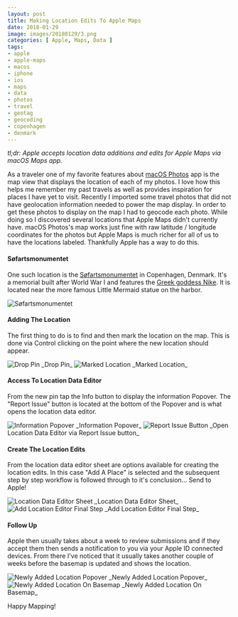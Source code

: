 ```yaml
---
layout: post
title: Making Location Edits To Apple Maps
date: 2018-01-29
image: images/20180129/3.png
categories: [ Apple, Maps, Data ]
tags:
- apple
- apple-maps
- macos
- iphone
- ios
- maps
- data
- photos
- travel
- geotag
- geocoding
- copenhagen
- denmark
---
```


_tl;dr: Apple accepts location data additions and edits for Apple Maps via macOS Maps app._

<!--excerpt.start-->
As a traveler one of my favorite features about [macOS Photos](https://www.apple.com/macos/photos/) app is the map view that displays the location of each of my photos.  I love how this helps me remember my past travels as well as provides inspiration for places I have yet to visit.  Recently I imported some travel photos that did not have geolocation information needed to power the map display.  In order to get these photos to display on the map I had to geocode each photo.  While doing so I discovered several locations that Apple Maps didn't currently have.  macOS Photos's map works just fine with raw latitude / longitude coordinates for the photos but Apple Maps is much richer for all of us to have the locations labeled.  Thankfully Apple has a way to do this.
<!--excerpt.end-->

#### Søfartsmonumentet

One such location is the [Søfartsmonumentet](https://bibliotek.kk.dk/ting/object/159004-lokalbibl%3A93057333) in Copenhagen, Denmark.  It's a memorial built after World War I and features the [Greek goddess Nike](https://en.wikipedia.org/wiki/Nike_(mythology)).  It is located near the more famous Little Mermaid statue on the harbor.

<img src="/images/20180129/søfartsmonumentet.jpg" alt="Søfartsmonumentet"/>

#### Adding The Location

The first thing to do is to find and then mark the location on the map.  This is done via Control clicking on the point where the new location should appear.

<img src="/images/20180129/2.png" alt="Drop Pin"/>
_Drop Pin_

<img src="/images/20180129/3.png" alt="Marked Location"/>
_Marked Location_

#### Access To Location Data Editor

From the new pin tap the Info button to display the information Popover.  The "Report Issue" button is located at the bottom of the Popover and is what opens the location data editor.

<img src="/images/20180129/4.png" alt="Information Popover"/>
_Information Popover_

<img src="/images/20180129/5.png" alt="Report Issue Button"/>
_Open Location Data Editor via Report Issue button_


#### Create The Location Edits

From the location data editor sheet are options available for creating the location edits.  In this case "Add A Place" is selected and the subsequent step by step workflow is followed through to it's conclusion... Send to Apple!

<img src="/images/20180129/6.png" alt="Location Data Editor Sheet"/>
_Location Data Editor Sheet_

<img src="/images/20180129/9.png" alt="Add Location Editor Final Step"/>
_Add Location Editor Final Step_

#### Follow Up

Apple then usually takes about a week to review submissions and if they accept them then sends a notification to you via your Apple ID connected devices.  From there I've noticed that it usually takes another couple of weeks before the basemap is updated and shows the location.

<img src="/images/20180129/10.png" alt="Newly Added Location Popover"/>
_Newly Added Location Popover_

<img src="/images/20180129/11.png" alt="Newly Added Location On Basemap"/>
_Newly Added Location On Basemap_


Happy Mapping!


